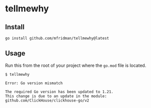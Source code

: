 # tellmewhy

## Install

```shell
go install github.com/mfridman/tellmewhy@latest
```

## Usage

Run this from the root of your project where the `go.mod` file is located.

```
$ tellmewhy

Error: Go version mismatch

The required Go version has been updated to 1.21.
This change is due to an update in the module: github.com/ClickHouse/clickhouse-go/v2
```
